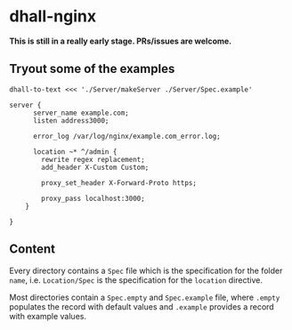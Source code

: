 # dhall-nginx

**This is still in a really early stage. PRs/issues are welcome.**

## Tryout some of the examples

`dhall-to-text <<< './Server/makeServer ./Server/Spec.example'`

```nginx
server {
      server_name example.com;
      listen address3000;

      error_log /var/log/nginx/example.com_error.log;
  
      location ~* ^/admin {
        rewrite regex replacement;
        add_header X-Custom Custom;

        proxy_set_header X-Forward-Proto https;

        proxy_pass localhost:3000;
    }

}
```

## Content

Every directory contains a `Spec` file which is the specification for the folder `name`, i.e. `Location/Spec` is the specification for the `location` directive.

Most directories contain a `Spec.empty` and `Spec.example` file, where `.empty` populates the record with default values and `.example` provides a record with example values.

